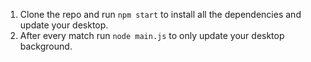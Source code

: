 1. Clone the repo and run `npm start` to install all the dependencies and update your desktop.
2. After every match run `node main.js` to only update your desktop background.
